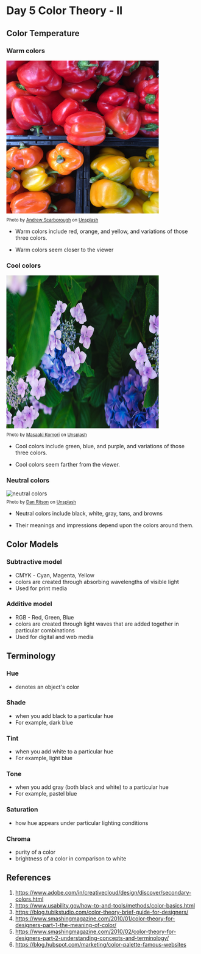 # Day 5 Color Theory - II

## **Color Temperature**

### **Warm colors**

<img src="images/Day5WarmColors.jpg" alt="warm colors" width="400" height="400"/> <br/>
<sub>Photo by <a href="https://unsplash.com/@andrewscarborough?utm_source=unsplash&utm_medium=referral&utm_content=creditCopyText">Andrew Scarborough</a> on <a href="https://unsplash.com/?utm_source=unsplash&utm_medium=referral&utm_content=creditCopyText">Unsplash</a></sub>

- Warm colors include red, orange, and yellow, and variations of those three colors.

- Warm colors seem closer to the viewer

### **Cool colors**

<img src="images/Day5CoolColors.jpg" alt="cool colors" width="400" height="400"/> <br/>
<sub>Photo by <a href="https://unsplash.com/@gaspanik?utm_source=unsplash&utm_medium=referral&utm_content=creditCopyText">Masaaki Komori</a> on <a href="https://unsplash.com/?utm_source=unsplash&utm_medium=referral&utm_content=creditCopyText">Unsplash</a></sub>

- Cool colors include green, blue, and purple, and variations of those three colors.

- Cool colors seem farther from the viewer.

### **Neutral colors**
<img src="images/Day5NeutralColors.jpg" alt="neutral colors" width="400" height="400"/> <br/>
<sub>Photo by <a href="https://unsplash.com/@cmdrdan?utm_source=unsplash&utm_medium=referral&utm_content=creditCopyText">Dan Ritson</a> on <a href="https://unsplash.com/?utm_source=unsplash&utm_medium=referral&utm_content=creditCopyText">Unsplash</a></sub>

- Neutral colors include black, white, gray, tans, and browns

- Their meanings and impressions depend upon the colors around them.

## **Color Models**

### **Subtractive model**

- CMYK - Cyan, Magenta, Yellow
- colors are created through absorbing wavelengths of visible light
- Used for print media

### **Additive model**

- RGB - Red, Green, Blue
- colors are created through light waves that are added together in particular combinations
- Used for digital and web media

## **Terminology**

### **Hue**

- denotes an object's color

### **Shade**

- when you add black to a particular hue
- For example, dark blue

### **Tint**

- when you add white to a particular hue
- For example, light blue

### **Tone**

- when you add gray (both black and white) to a particular hue
- For example, pastel blue

### **Saturation**

- how hue appears under particular lighting conditions

### **Chroma**

- purity of a color
- brightness of a color in comparison to white

## References

1. <https://www.adobe.com/in/creativecloud/design/discover/secondary-colors.html>
2. <https://www.usability.gov/how-to-and-tools/methods/color-basics.html>
3. <https://blog.tubikstudio.com/color-theory-brief-guide-for-designers/>
4. <https://www.smashingmagazine.com/2010/01/color-theory-for-designers-part-1-the-meaning-of-color/>
5. <https://www.smashingmagazine.com/2010/02/color-theory-for-designers-part-2-understanding-concepts-and-terminology/>
6. <https://blog.hubspot.com/marketing/color-palette-famous-websites>